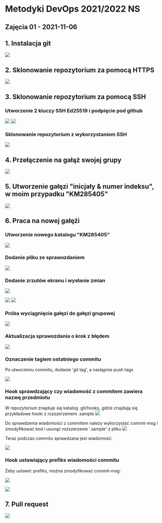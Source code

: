 # Metodyki DevOps 2021/2022 NS
Zajęcia 01 - 2021-11-06
---
 
## 1. Instalacja git 
![](img/1.git.png)

## 2. Sklonowanie repozytorium za pomocą HTTPS
![](img/2.clone%20https.png)

## 3. Sklonowanie repozytorium za pomocą SSH

### Utworzenie 2 kluczy SSH Ed25519 i podpięcie pod github
![](img/3.%20add%20ssh.png)
![](img/3.%20ssh%20keys%20github.png)

### Sklonowanie repozytorium z wykorzystaniem SSH
![](img/3.clone%20ssh.png)

## 4. Przełączenie na gałąż swojej grupy
![](img/4.git%20branch.png)

## 5. Utworzenie gałęzi "inicjały & numer indeksu", w moim przypadku "KM285405"
![](img/5.new%20branch.png)

## 6. Praca na nowej gałęźi

### Utworzenie nowego katalogu "KM285405"
![](img/6.%20new%20catalog.png)

### Dodanie pliku ze sprawozdaniem
![](img/6.report.png)

### Dodanie zrzutów ekranu i wysłanie zmian
![](img/6.%20git%20config.png)

![](img/6.%20git%20add.png)
![](img/6.%20commit%20%26%20push.png)

### Próba wyciągnięcia gałęzi do gałęzi grupowej
![](img/6.failed.png)

### Aktualizacja sprawozdania o krok z błędem
![](img/6.after_fail_update.png)

### Oznaczenie tagiem ostatniego commitu

Po utworzeniu commitu, dodanie 'git tag', a następnie push tags

![](img/6.git_tag.png)

### Hook sprawdzający czy wiadomość z commitem zawiera nazwę przedmiotu

W repozytorium znajduje się katalog .git/hooks, gdzie znajdują się przykładowe hooki z rozszerzeniem .sample
![](img/6.hooks_1.png)

Do sprawdzenia wiadomości z commitem należy wykorzystać commit-msg i zmodyfikować kod i usunąć rozszerzenie '.sample' z pliku
![](img/6.hook_check.png)

Teraz podczas commitu sprawdzana jest wiadomość:

![](img/6.hooks_test.png)

### Hook ustawiający prefiks wiadomości commitu

Żeby ustawić prefiks, można zmodyfikować commit-msg:

![](img/6.hook_prefix.png)

![](img/6.hook_prefix_test.png)

## 7. Pull request

![](img/7.pull_request.png)

